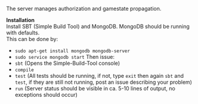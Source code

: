 The server manages authorization and gamestate propagation.

**Installation**  
Install SBT (Simple Build Tool) and MongoDB. MongoDB should be running with defaults.  
This can be done by:
- `sudo apt-get install mongodb mongodb-server`
- `sudo service mongodb start`
Then issue:
- `sbt` (Opens the Simple-Build-Tool console)
- `compile`
- `test` (All tests should be running, if not, type `exit` then again `sbt` and `test`, if they are still not running, post an issue describing your problem)
- `run` (Server status should be visible in ca. 5-10 lines of output, no exceptions should occur)
